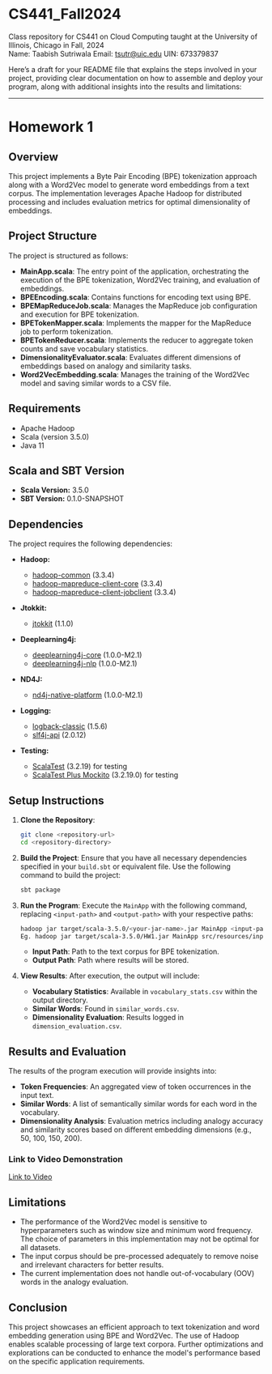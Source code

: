 # CS441_Fall2024
Class repository for CS441 on Cloud Computing taught at the University of Illinois, Chicago in Fall, 2024 <br>
Name: Taabish Sutriwala
Email: tsutr@uic.edu
UIN: 673379837

Here’s a draft for your README file that explains the steps involved in your project, providing clear documentation on how to assemble and deploy your program, along with additional insights into the results and limitations:

---

# Homework 1

## Overview
This project implements a Byte Pair Encoding (BPE) tokenization approach along with a Word2Vec model to generate word embeddings from a text corpus. The implementation leverages Apache Hadoop for distributed processing and includes evaluation metrics for optimal dimensionality of embeddings.

## Project Structure
The project is structured as follows:
- **MainApp.scala**: The entry point of the application, orchestrating the execution of the BPE tokenization, Word2Vec training, and evaluation of embeddings.
- **BPEEncoding.scala**: Contains functions for encoding text using BPE.
- **BPEMapReduceJob.scala**: Manages the MapReduce job configuration and execution for BPE tokenization.
- **BPETokenMapper.scala**: Implements the mapper for the MapReduce job to perform tokenization.
- **BPETokenReducer.scala**: Implements the reducer to aggregate token counts and save vocabulary statistics.
- **DimensionalityEvaluator.scala**: Evaluates different dimensions of embeddings based on analogy and similarity tasks.
- **Word2VecEmbedding.scala**: Manages the training of the Word2Vec model and saving similar words to a CSV file.

## Requirements
- Apache Hadoop
- Scala (version 3.5.0)
- Java 11

## Scala and SBT Version
- **Scala Version:** 3.5.0
- **SBT Version:** 0.1.0-SNAPSHOT

## Dependencies
The project requires the following dependencies:

- **Hadoop:**
  - [hadoop-common](https://mvnrepository.com/artifact/org.apache.hadoop/hadoop-common) (3.3.4)
  - [hadoop-mapreduce-client-core](https://mvnrepository.com/artifact/org.apache.hadoop/hadoop-mapreduce-client-core) (3.3.4)
  - [hadoop-mapreduce-client-jobclient](https://mvnrepository.com/artifact/org.apache.hadoop/hadoop-mapreduce-client-jobclient) (3.3.4)

- **Jtokkit:**
  - [jtokkit](https://mvnrepository.com/artifact/com.knuddels/jtokkit) (1.1.0)

- **Deeplearning4j:**
  - [deeplearning4j-core](https://mvnrepository.com/artifact/org.deeplearning4j/deeplearning4j-core) (1.0.0-M2.1)
  - [deeplearning4j-nlp](https://mvnrepository.com/artifact/org.deeplearning4j/deeplearning4j-nlp) (1.0.0-M2.1)

- **ND4J:**
  - [nd4j-native-platform](https://mvnrepository.com/artifact/org.nd4j/nd4j-native-platform) (1.0.0-M2.1)

- **Logging:**
  - [logback-classic](https://mvnrepository.com/artifact/ch.qos.logback/logback-classic) (1.5.6)
  - [slf4j-api](https://mvnrepository.com/artifact/org.slf4j/slf4j-api) (2.0.12)

- **Testing:**
  - [ScalaTest](https://mvnrepository.com/artifact/org.scalatest/scalatest) (3.2.19) for testing
  - [ScalaTest Plus Mockito](https://mvnrepository.com/artifact/org.scalatestplus/mockito-5-12) (3.2.19.0) for testing

## Setup Instructions
1. **Clone the Repository**:
   ```bash
   git clone <repository-url>
   cd <repository-directory>
   ```

2. **Build the Project**: 
   Ensure that you have all necessary dependencies specified in your `build.sbt` or equivalent file. Use the following command to build the project:
   ```bash
   sbt package
   ```

3. **Run the Program**:
   Execute the `MainApp` with the following command, replacing `<input-path>` and `<output-path>` with your respective paths:
   ```bash
   hadoop jar target/scala-3.5.0/<your-jar-name>.jar MainApp <input-path> <output-path>
   Eg. hadoop jar target/scala-3.5.0/HW1.jar MainApp src/resources/input src/resources/output
   ```
   - **Input Path**: Path to the text corpus for BPE tokenization.
   - **Output Path**: Path where results will be stored.

4. **View Results**:
   After execution, the output will include:
   - **Vocabulary Statistics**: Available in `vocabulary_stats.csv` within the output directory.
   - **Similar Words**: Found in `similar_words.csv`.
   - **Dimensionality Evaluation**: Results logged in `dimension_evaluation.csv`.

## Results and Evaluation
The results of the program execution will provide insights into:
- **Token Frequencies**: An aggregated view of token occurrences in the input text.
- **Similar Words**: A list of semantically similar words for each word in the vocabulary.
- **Dimensionality Analysis**: Evaluation metrics including analogy accuracy and similarity scores based on different embedding dimensions (e.g., 50, 100, 150, 200).

### Link to Video Demonstration
[Link to Video](<insert-video-link-here>)

## Limitations
- The performance of the Word2Vec model is sensitive to hyperparameters such as window size and minimum word frequency. The choice of parameters in this implementation may not be optimal for all datasets.
- The input corpus should be pre-processed adequately to remove noise and irrelevant characters for better results.
- The current implementation does not handle out-of-vocabulary (OOV) words in the analogy evaluation.

## Conclusion
This project showcases an efficient approach to text tokenization and word embedding generation using BPE and Word2Vec. The use of Hadoop enables scalable processing of large text corpora. Further optimizations and explorations can be conducted to enhance the model's performance based on the specific application requirements.
